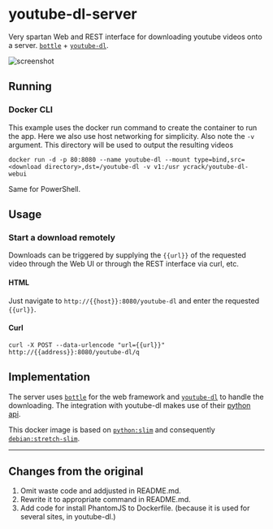 # youtube-dl-server

Very spartan Web and REST interface for downloading youtube videos onto a server. [`bottle`](https://github.com/bottlepy/bottle) + [`youtube-dl`](https://github.com/rg3/youtube-dl).

![screenshot](youtube-dl-server.png)

## Running

### Docker CLI

This example uses the docker run command to create the container to run the app. Here we also use host networking for simplicity. Also note the `-v` argument. This directory will be used to output the resulting videos

```shell
docker run -d -p 80:8080 --name youtube-dl --mount type=bind,src=<download directory>,dst=/youtube-dl -v v1:/usr ycrack/youtube-dl-webui
```

Same for PowerShell.

## Usage

### Start a download remotely

Downloads can be triggered by supplying the `{{url}}` of the requested video through the Web UI or through the REST interface via curl, etc.

#### HTML

Just navigate to `http://{{host}}:8080/youtube-dl` and enter the requested `{{url}}`.

#### Curl

```shell
curl -X POST --data-urlencode "url={{url}}" http://{{address}}:8080/youtube-dl/q
```

## Implementation

The server uses [`bottle`](https://github.com/bottlepy/bottle) for the web framework and [`youtube-dl`](https://github.com/rg3/youtube-dl) to handle the downloading. The integration with youtube-dl makes use of their [python api](https://github.com/rg3/youtube-dl#embedding-youtube-dl).

This docker image is based on [`python:slim`](https://registry.hub.docker.com/_/python/) and consequently [`debian:stretch-slim`](https://hub.docker.com/_/debian/).

---

## Changes from the original

1. Omit waste code and addjusted in README.md.
2. Rewrite it to appropriate command in README.md.
3. Add code for install PhantomJS to Dockerfile. (because it is used for several sites, in youtube-dl.)
